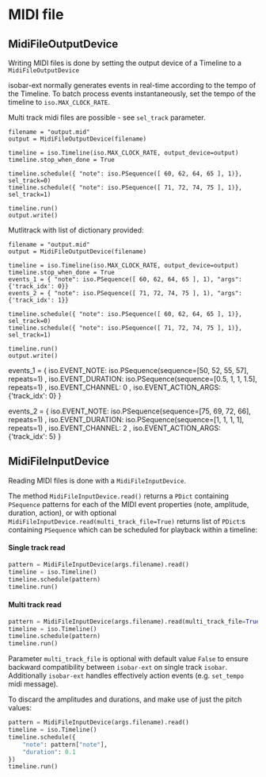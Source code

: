 # MIDI file

## MidiFileOutputDevice

Writing MIDI files is done by setting the output device of a Timeline to a `MidiFileOutputDevice`

isobar-ext normally generates events in real-time according to the tempo of the Timeline. To batch process events instantaneously, set the tempo of the timeline to `iso.MAX_CLOCK_RATE`. 

Multi track midi files are possible - see `sel_track` parameter.

```
filename = "output.mid"
output = MidiFileOutputDevice(filename)

timeline = iso.Timeline(iso.MAX_CLOCK_RATE, output_device=output)
timeline.stop_when_done = True

timeline.schedule({ "note": iso.PSequence([ 60, 62, 64, 65 ], 1)}, sel_track=0)
timeline.schedule({ "note": iso.PSequence([ 71, 72, 74, 75 ], 1)}, sel_track=1)

timeline.run()
output.write()
```
Mutlitrack with list of dictionary provided:
```
filename = "output.mid"
output = MidiFileOutputDevice(filename)

timeline = iso.Timeline(iso.MAX_CLOCK_RATE, output_device=output)
timeline.stop_when_done = True
events_1 = { "note": iso.PSequence([ 60, 62, 64, 65 ], 1), "args":  {'track_idx': 0}}
events_2 = { "note": iso.PSequence([ 71, 72, 74, 75 ], 1), "args":  {'track_idx': 1}}

timeline.schedule({ "note": iso.PSequence([ 60, 62, 64, 65 ], 1)}, sel_track=0)
timeline.schedule({ "note": iso.PSequence([ 71, 72, 74, 75 ], 1)}, sel_track=1)

timeline.run()
output.write()
```

events_1 = {
    iso.EVENT_NOTE: iso.PSequence(sequence=[50, 52, 55, 57], repeats=1)
    , iso.EVENT_DURATION: iso.PSequence(sequence=[0.5, 1, 1, 1.5], repeats=1)
    , iso.EVENT_CHANNEL: 0
    , iso.EVENT_ACTION_ARGS: {'track_idx': 0}
}

events_2 = {
    iso.EVENT_NOTE: iso.PSequence(sequence=[75, 69, 72, 66], repeats=1)
    , iso.EVENT_DURATION: iso.PSequence(sequence=[1, 1, 1, 1], repeats=1)
    , iso.EVENT_CHANNEL: 2
    , iso.EVENT_ACTION_ARGS: {'track_idx': 5}
}

## MidiFileInputDevice

Reading MIDI files is done with a `MidiFileInputDevice`.

The method `MidiFileInputDevice.read()` returns a `PDict` containing `PSequence`
patterns for each of the MIDI event properties (note, amplitude, duration, action), 
or with optional `MidiFileInputDevice.read(multi_track_file=True)` returns list of `PDict`:s containing `PSequence` which
can be scheduled for playback within a timeline:

#### Single track read
```python
pattern = MidiFileInputDevice(args.filename).read()
timeline = iso.Timeline()
timeline.schedule(pattern)  
timeline.run()
```
#### Multi track read
```python
pattern = MidiFileInputDevice(args.filename).read(multi_track_file=True)
timeline = iso.Timeline()
timeline.schedule(pattern)  
timeline.run()
```

Parameter `multi_track_file`  is optional with default value `False` to ensure backward compatibility between `isobar-ext` on single track `isobar`.  Additionally `isobar-ext` handles effectively action events (e.g. `set_tempo` midi message).


To discard the amplitudes and durations, and make use of just the pitch values:

```python
pattern = MidiFileInputDevice(args.filename).read()
timeline = iso.Timeline()
timeline.schedule({
    "note": pattern["note"],
    "duration": 0.1
})
timeline.run()
```